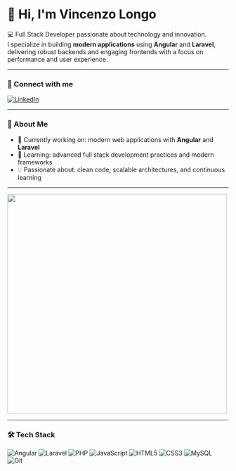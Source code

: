 # 👋 Hi, I'm Vincenzo Longo  

💻 Full Stack Developer passionate about technology and innovation.  
I specialize in building **modern applications** using **Angular** and **Laravel**, delivering robust backends and engaging frontends with a focus on performance and user experience.  

---

### 🔗 Connect with me
[![LinkedIn](https://img.shields.io/badge/LinkedIn-blue?style=flat&logo=linkedin&logoColor=white)](https://www.linkedin.com/in/vincenzo-longo-5b8a9b27b)

---

### 🚀 About Me
- 🔭 Currently working on: modern web applications with **Angular** and **Laravel**  
- 🌱 Learning: advanced full stack development practices and modern frameworks  
- 💡 Passionate about: clean code, scalable architectures, and continuous learning  

---

<img src="https://media4.giphy.com/media/v1.Y2lkPTc5MGI3NjExNGJseXhocXFiNGo1eDlrb2FvcXo1NjIxOXhlaWxuM2JhYThlZDMxaSZlcD12MV9pbnRlcm5hbF9naWZfYnlfaWQmY3Q9Zw/NKEt9elQ5cR68/giphy.gif" width="500"/>

---

### 🛠️ Tech Stack
![Angular](https://img.shields.io/badge/Angular-DD0031?style=flat&logo=angular&logoColor=white)
![Laravel](https://img.shields.io/badge/Laravel-FF2D20?style=flat&logo=laravel&logoColor=white)
![PHP](https://img.shields.io/badge/PHP-777BB4?style=flat&logo=php&logoColor=white)
![JavaScript](https://img.shields.io/badge/JavaScript-F7DF1E?style=flat&logo=javascript&logoColor=black)
![HTML5](https://img.shields.io/badge/HTML5-E34F26?style=flat&logo=html5&logoColor=white)
![CSS3](https://img.shields.io/badge/CSS3-1572B6?style=flat&logo=css3&logoColor=white)
![MySQL](https://img.shields.io/badge/MySQL-4479A1?style=flat&logo=mysql&logoColor=white)
![Git](https://img.shields.io/badge/Git-F05032?style=flat&logo=git&logoColor=white)
